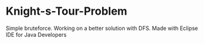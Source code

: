 # Knight-s-Tour-Problem

Simple bruteforce. Working on a better solution with DFS.
Made with Eclipse IDE for Java Developers
